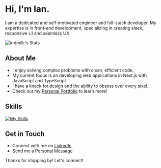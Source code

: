 # Hi, I'm Ian.

I am a dedicated and self-motivated engineer and full-stack developer. My expertise is in front-end development, specializing in creating sleek, responsive UI and seamless UX.

![indmillr's Stats](https://github-readme-stats.vercel.app/api?username=indmillr&theme=ayu-mirage&show_icons=true&hide_border=true&count_private=true)

## About Me

- I enjoy solving complex problems with clean, efficient code.
- My current focus is on developing web applications in Next.js with JavaScript and TypeScript.
- I have a knack for design and the ability to obsess over every pixel.
- Check out my [Personal Portfolio](https://bit.ly/ianmillerdev) to learn more!

## Skills
[![My Skills](https://skillicons.dev/icons?i=html,css,js,ts,react,nextjs,tailwind,nodejs)](https://skillicons.dev)

## Get in Touch

- Connect with me on [LinkedIn](https://www.linkedin.com/in/indmillr)
- Send me a [Personal Message](https://indmillr.vercel.app/#contact)

Thanks for stopping by! Let's connect!
